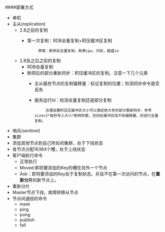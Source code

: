 ####部署方式
* 单机
* 主从(replication)
  * 2.8之前的复制
     * 第一次复制：RDB全量复制+积压缓冲区复制
       
                弊端：断网后全量复制，耗费cpu，内存，磁盘io 
  * 2.8及之后之前的复制 
     *  RDB全量复制
     *  断网后的部分重新同步：积压缓冲区的复制。注意一下几个元素
         * 主从服务节点的复制偏移量：标记复制的位置；检测同步命令是否丢失
         * 服务运行Id：检测全量复制还是部分复制
                    
                    合理设置积压压缓冲区大小可以满足绝大多的部分重新同步，参考size=2*每秒写入大小*断网秒数，否则在缓冲区找不到偏移量，则进行全量复制。
* 哨兵(sentinel)
* 集群
 * 添加其他节点到自己所处的集群，处于下线状态
 * 各节点分配16384个槽，处于上线状态
 * 客户端执行命令
     * 正常执行 
     * Moved:即将要添加的Key的槽在另外一个节点
     * Ask：即将要添加的Key处于复制状态，并且不在第一次访问的节点，在**重新分片**的新节点上。
 *  重新分片
 *  Master节点下线，故障转移从节点
 *  节点间通信的命令
     *  meet
     *  ping
     *  pong
     *  publish
     *  fall
    
